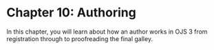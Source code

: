 # Chapter 10: Authoring

In this chapter, you will learn about how an author works in OJS 3 from registration through to proofreading the final galley.

